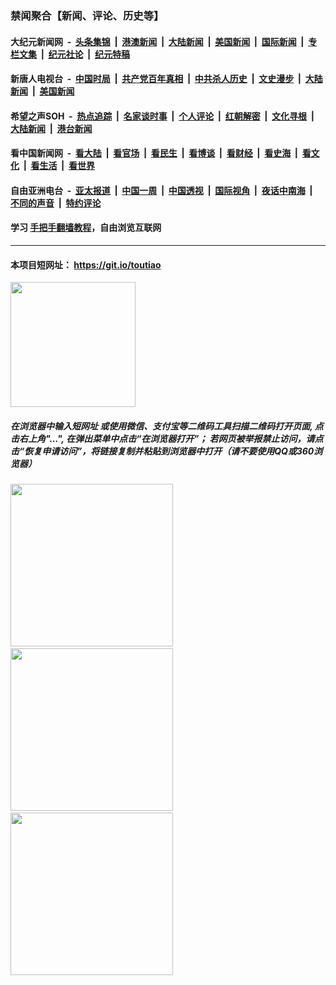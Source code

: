 ### 禁闻聚合【新闻、评论、历史等】

#### 大纪元新闻网 &nbsp;-&nbsp; [头条集锦](indexes/E头条集锦.md?t=02120602) &nbsp;|&nbsp; [港澳新闻](indexes/E港澳新闻.md?t=02120602)  &nbsp;|&nbsp; [大陆新闻](indexes/E大陆新闻.md?t=02120602) &nbsp;|&nbsp; [美国新闻](indexes/E美国新闻.md?t=02120602) &nbsp;|&nbsp; [国际新闻](indexes/E国际新闻.md?t=02120602) &nbsp;|&nbsp; [专栏文集](indexes/E专栏文集.md?t=02120602) &nbsp;|&nbsp; [纪元社论](indexes/E纪元社论.md?t=02120602) &nbsp;|&nbsp; [纪元特稿](indexes/E纪元特稿.md?t=02120602) 

#### 新唐人电视台 &nbsp;-&nbsp; [中国时局](indexes/N中国时局.md?t=02120602) &nbsp;|&nbsp; [共产党百年真相](indexes/N共产党百年真相.md?t=02120602) &nbsp;|&nbsp; [中共杀人历史](indexes/N中共杀人历史.md?t=02120602) &nbsp;|&nbsp; [文史漫步](indexes/N文史漫步.md?t=02120602) &nbsp;|&nbsp; [大陆新闻](indexes/N大陆新闻.md?t=02120602) &nbsp;|&nbsp; [美国新闻](indexes/N美国新闻.md?t=02120602)

#### 希望之声SOH &nbsp;-&nbsp; [热点追踪](indexes/H热点追踪.md?t=02120602) &nbsp;|&nbsp; [名家谈时事](indexes/H名家谈时事.md?t=02120602) &nbsp;|&nbsp; [个人评论](indexes/H个人评论.md?t=02120602)  &nbsp;|&nbsp; [红朝解密](indexes/H红朝解密.md?t=02120602) &nbsp;|&nbsp; [文化寻根](indexes/H文化寻根.md?t=02120602) &nbsp;|&nbsp; [大陆新闻](indexes/H大陆新闻.md?t=02120602) &nbsp;|&nbsp; [港台新闻](indexes/H港台新闻.md?t=02120602)

#### 看中国新闻网 &nbsp;-&nbsp; [看大陆](indexes/S看大陆.md?t=02120602) &nbsp;|&nbsp; [看官场](indexes/S看官场.md?t=02120602) &nbsp;|&nbsp; [看民生](indexes/S看民生.md?t=02120602)  &nbsp;|&nbsp; [看博谈](indexes/S看博谈.md?t=02120602) &nbsp;|&nbsp; [看财经](indexes/S看财经.md?t=02120602) &nbsp;|&nbsp; [看史海](indexes/S看史海.md?t=02120602) &nbsp;|&nbsp; [看文化](indexes/S看文化.md?t=02120602) &nbsp;|&nbsp; [看生活](indexes/S看生活.md?t=02120602) &nbsp;|&nbsp; [看世界](indexes/S看世界.md?t=02120602)

#### 自由亚洲电台 &nbsp;-&nbsp; [亚太报道](indexes/R亚太报道.md?t=02120602) &nbsp;|&nbsp; [中国一周](indexes/R中国一周.md?t=02120602) &nbsp;|&nbsp; [中国透视](indexes/R中国透视.md?t=02120602)  &nbsp;|&nbsp; [国际视角](indexes/R国际视角.md?t=02120602) &nbsp;|&nbsp; [夜话中南海](indexes/R夜话中南海.md?t=02120602) &nbsp;|&nbsp; [不同的声音](indexes/R不同的声音.md?t=02120602) &nbsp;|&nbsp; [特约评论](indexes/R特约评论.md?t=02120602)

#### 学习 [手把手翻墙教程](https://github.com/gfw-breaker/guides/wiki)，自由浏览互联网

----

#### 本项目短网址： https://git.io/toutiao
<img src="https://raw.githubusercontent.com/gfw-breaker/banned-news/master/scripts/img/qr.png" width="200px"/>  

##### 在浏览器中输入短网址 或使用微信、支付宝等二维码工具扫描二维码打开页面, 点击右上角"...", 在弹出菜单中点击“在浏览器打开”； 若网页被举报禁止访问，请点击“恢复申请访问”，将链接复制并粘贴到浏览器中打开（请不要使用QQ或360浏览器）

<img src="https://raw.githubusercontent.com/gfw-breaker/banned-news/master/scripts/img/1.png" width="260px"/> &nbsp; <img src="https://raw.githubusercontent.com/gfw-breaker/banned-news/master/scripts/img/2.png" width="260px"/> &nbsp; <img src="https://raw.githubusercontent.com/gfw-breaker/banned-news/master/scripts/img/3.png" width="260px"/>
